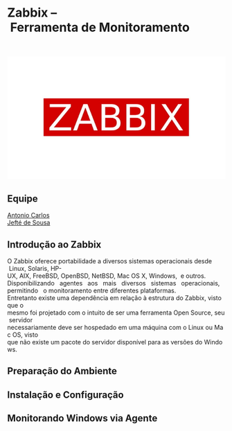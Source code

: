 # Zabbix – Ferramenta de Monitoramento  
<br>

![img](https://github.com/AnttoniC/Gerencia/blob/master/Img/zab2.jpg)

## Equipe
[Antonio Carlos](https://github.com/AnttoniC/Seguranca-da-Informacao)<br>
[Jefté de Sousa](https://github.com/bassebete/information-security)

## Introdução ao Zabbix
O Zabbix oferece portabilidade a diversos sistemas operacionais desde  Linux,
Solaris, HP-UX, AIX, FreeBSD, OpenBSD, NetBSD, Mac OS X, Windows,  e outros.
Disponibilizando   agentes   aos   mais   diversos   sistemas   operacionais,   permitindo   o
monitoramento entre diferentes plataformas.
Entretanto existe uma dependência em relação à estrutura do Zabbix, visto que o
mesmo foi projetado com o intuito de ser uma ferramenta Open Source, seu servidor
necessariamente deve ser hospedado em uma máquina com o Linux ou Mac OS, visto
que não existe um pacote do servidor disponível para as versões do Windows.

## Preparação do Ambiente


## Instalação e Configuração

## Monitorando Windows via Agente



